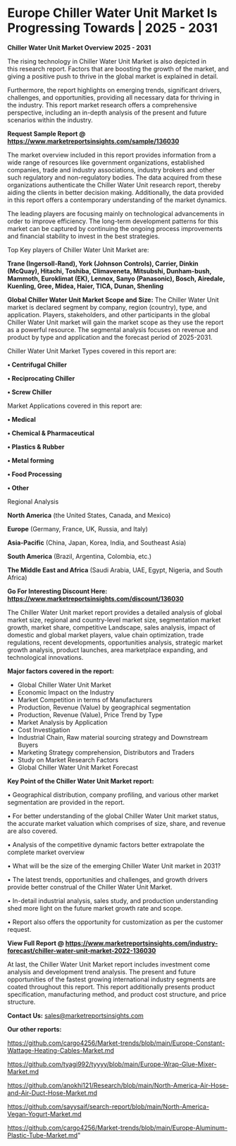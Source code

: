 # Europe Chiller Water Unit Market Is Progressing Towards | 2025 - 2031

<Strong> Chiller Water Unit Market Overview 2025 - 2031</strong>

The rising technology in Chiller Water Unit Market is also depicted in this research report. Factors that are boosting the growth of the market, and giving a positive push to thrive in the global market is explained in detail.

Furthermore, the report highlights on emerging trends, significant drivers, challenges, and opportunities, providing all necessary data for thriving in the industry. This report market research offers a comprehensive perspective, including an in-depth analysis of the present and future scenarios within the industry.

<strong>Request Sample Report @ <a href=https://www.marketreportsinsights.com/sample/136030>https://www.marketreportsinsights.com/sample/136030</a></strong>

The market overview included in this report provides information from a wide range of resources like government organizations, established companies, trade and industry associations, industry brokers and other such regulatory and non-regulatory bodies. The data acquired from these organizations authenticate the Chiller Water Unit research report, thereby aiding the clients in better decision making. Additionally, the data provided in this report offers a contemporary understanding of the market dynamics.

The leading players are focusing mainly on technological advancements in order to improve efficiency. The long-term development patterns for this market can be captured by continuing the ongoing process improvements and financial stability to invest in the best strategies.

Top Key players of Chiller Water Unit Market are:

<strong>Trane (Ingersoll-Rand), York (Johnson Controls), Carrier, Dinkin (McQuay), Hitachi, Toshiba, Climaveneta, Mitsubshi, Dunham-bush, Mammoth, Euroklimat (EK), Lennox, Sanyo (Panasonic), Bosch, Airedale, Kuenling, Gree, Midea, Haier, TICA, Dunan, Shenling</strong>

<strong><b>Global Chiller Water Unit Market Scope and Size:</b></strong>
The Chiller Water Unit market is declared segment by company, region (country), type, and application. Players, stakeholders, and other participants in the global Chiller Water Unit market will gain the market scope as they use the report as a powerful resource. The segmental analysis focuses on revenue and product by type and application and the forecast period of 2025-2031.

Chiller Water Unit Market Types covered in this report are:

<strong>• Centrifugal Chiller

• Reciprocating Chiller

• Screw Chiller</strong>

Market Applications covered in this report are:

<strong>• Medical

• Chemical & Pharmaceutical

• Plastics & Rubber

• Metal forming

• Food Processing

• Other</strong> 

Regional Analysis

<strong>North America</strong> (the United States, Canada, and Mexico)

<strong>Europe</strong> (Germany, France, UK, Russia, and Italy)

<strong>Asia-Pacific</strong> (China, Japan, Korea, India, and Southeast Asia)

<strong>South America</strong> (Brazil, Argentina, Colombia, etc.)

<strong>The Middle East and Africa</strong> (Saudi Arabia, UAE, Egypt, Nigeria, and South Africa)

<strong>Go For Interesting Discount Here: <a href=https://www.marketreportsinsights.com/discount/136030>https://www.marketreportsinsights.com/discount/136030</a></strong>

The Chiller Water Unit market report provides a detailed analysis of global market size, regional and country-level market size, segmentation market growth, market share, competitive Landscape, sales analysis, impact of domestic and global market players, value chain optimization, trade regulations, recent developments, opportunities analysis, strategic market growth analysis, product launches, area marketplace expanding, and technological innovations.

<strong><b>Major factors covered in the report:</b></strong>
<ul>
  <li>Global Chiller Water Unit Market </li>
  <li>Economic Impact on the Industry</li>
  <li>Market Competition in terms of Manufacturers</li>
  <li>Production, Revenue (Value) by geographical segmentation</li>
  <li>Production, Revenue (Value), Price Trend by Type</li>
  <li>Market Analysis by Application</li>
  <li>Cost Investigation</li>
  <li>Industrial Chain, Raw material sourcing strategy and Downstream Buyers</li>
  <li>Marketing Strategy comprehension, Distributors and Traders</li>
  <li>Study on Market Research Factors</li>
  <li>Global Chiller Water Unit Market Forecast</li>
</ul>

<strong><b>Key Point of the Chiller Water Unit Market report:</b></strong>

• Geographical distribution, company profiling, and various other market segmentation are provided in the report.

• For better understanding of the global Chiller Water Unit market status, the accurate market valuation which comprises of size, share, and revenue are also covered.

• Analysis of the competitive dynamic factors better extrapolate the complete market overview

• What will be the size of the emerging Chiller Water Unit market in 2031?

• The latest trends, opportunities and challenges, and growth drivers provide better construal of the Chiller Water Unit Market.

• In-detail industrial analysis, sales study, and production understanding shed more light on the future market growth rate and scope.

• Report also offers the opportunity for customization as per the customer request.

<strong><b>View Full Report @ <a href=https://www.marketreportsinsights.com/industry-forecast/chiller-water-unit-market-2022-136030>https://www.marketreportsinsights.com/industry-forecast/chiller-water-unit-market-2022-136030</a></b></strong>


At last, the Chiller Water Unit Market report includes investment come analysis and development trend analysis. The present and future opportunities of the fastest growing international industry segments are coated throughout this report. This report additionally presents product specification, manufacturing method, and product cost structure, and price structure.

<strong>Contact Us:</strong>
sales@marketreportsinsights.com

<strong>Our other reports:</strong>

<a href=https://github.com/cargo4256/Market-trends/blob/main/Europe-Constant-Wattage-Heating-Cables-Market.md>https://github.com/cargo4256/Market-trends/blob/main/Europe-Constant-Wattage-Heating-Cables-Market.md</a>

<a href=https://github.com/tyagi992/tyyyy/blob/main/Europe-Wrap-Glue-Mixer-Market.md>https://github.com/tyagi992/tyyyy/blob/main/Europe-Wrap-Glue-Mixer-Market.md</a>

<a href=https://github.com/anokhi121/Research/blob/main/North-America-Air-Hose-and-Air-Duct-Hose-Market.md>https://github.com/anokhi121/Research/blob/main/North-America-Air-Hose-and-Air-Duct-Hose-Market.md</a>

<a href=https://github.com/sayysaif/search-report/blob/main/North-America-Vegan-Yogurt-Market.md>https://github.com/sayysaif/search-report/blob/main/North-America-Vegan-Yogurt-Market.md</a>

<a href=https://github.com/cargo4256/Market-trends/blob/main/Europe-Aluminum-Plastic-Tube-Market.md>https://github.com/cargo4256/Market-trends/blob/main/Europe-Aluminum-Plastic-Tube-Market.md</a>"
